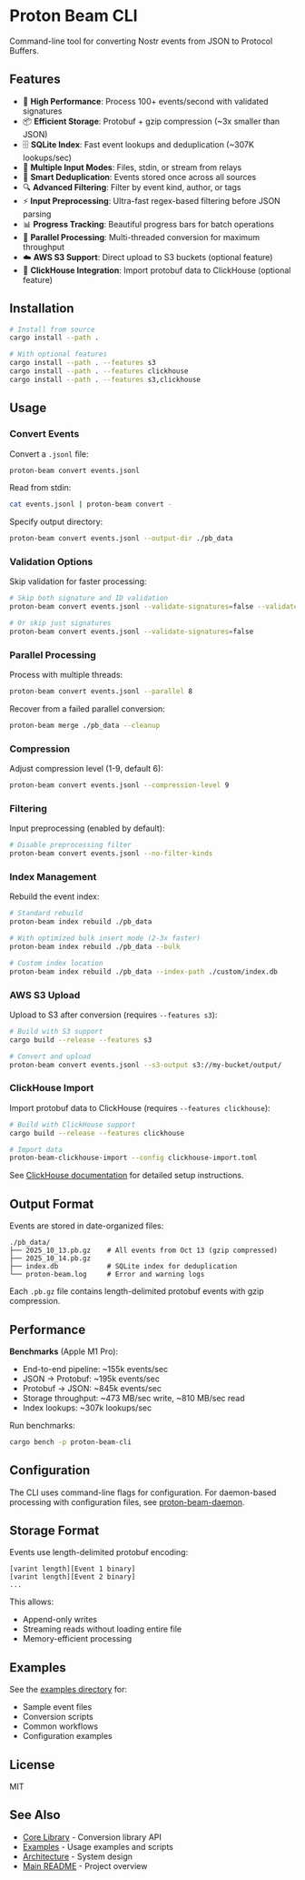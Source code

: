 # Proton Beam CLI

Command-line tool for converting Nostr events from JSON to Protocol Buffers.

## Features

- 🚀 **High Performance**: Process 100+ events/second with validated signatures
- 📦 **Efficient Storage**: Protobuf + gzip compression (~3x smaller than JSON)
- 🗄️ **SQLite Index**: Fast event lookups and deduplication (~307K lookups/sec)
- 🔄 **Multiple Input Modes**: Files, stdin, or stream from relays
- 🎯 **Smart Deduplication**: Events stored once across all sources
- 🔍 **Advanced Filtering**: Filter by event kind, author, or tags
- ⚡ **Input Preprocessing**: Ultra-fast regex-based filtering before JSON parsing
- 📊 **Progress Tracking**: Beautiful progress bars for batch operations
- 🔀 **Parallel Processing**: Multi-threaded conversion for maximum throughput
- ☁️ **AWS S3 Support**: Direct upload to S3 buckets (optional feature)
- 💾 **ClickHouse Integration**: Import protobuf data to ClickHouse (optional feature)

## Installation

```bash
# Install from source
cargo install --path .

# With optional features
cargo install --path . --features s3
cargo install --path . --features clickhouse
cargo install --path . --features s3,clickhouse
```

## Usage

### Convert Events

Convert a `.jsonl` file:

```bash
proton-beam convert events.jsonl
```

Read from stdin:

```bash
cat events.jsonl | proton-beam convert -
```

Specify output directory:

```bash
proton-beam convert events.jsonl --output-dir ./pb_data
```

### Validation Options

Skip validation for faster processing:

```bash
# Skip both signature and ID validation
proton-beam convert events.jsonl --validate-signatures=false --validate-event-ids=false

# Or skip just signatures
proton-beam convert events.jsonl --validate-signatures=false
```

### Parallel Processing

Process with multiple threads:

```bash
proton-beam convert events.jsonl --parallel 8
```

Recover from a failed parallel conversion:

```bash
proton-beam merge ./pb_data --cleanup
```

### Compression

Adjust compression level (1-9, default 6):

```bash
proton-beam convert events.jsonl --compression-level 9
```

### Filtering

Input preprocessing (enabled by default):

```bash
# Disable preprocessing filter
proton-beam convert events.jsonl --no-filter-kinds
```

### Index Management

Rebuild the event index:

```bash
# Standard rebuild
proton-beam index rebuild ./pb_data

# With optimized bulk insert mode (2-3x faster)
proton-beam index rebuild ./pb_data --bulk

# Custom index location
proton-beam index rebuild ./pb_data --index-path ./custom/index.db
```

### AWS S3 Upload

Upload to S3 after conversion (requires `--features s3`):

```bash
# Build with S3 support
cargo build --release --features s3

# Convert and upload
proton-beam convert events.jsonl --s3-output s3://my-bucket/output/
```

### ClickHouse Import

Import protobuf data to ClickHouse (requires `--features clickhouse`):

```bash
# Build with ClickHouse support
cargo build --release --features clickhouse

# Import data
proton-beam-clickhouse-import --config clickhouse-import.toml
```

See [ClickHouse documentation](../clickhouse/IMPORT_README.md) for detailed setup instructions.

## Output Format

Events are stored in date-organized files:

```
./pb_data/
├── 2025_10_13.pb.gz    # All events from Oct 13 (gzip compressed)
├── 2025_10_14.pb.gz
├── index.db            # SQLite index for deduplication
└── proton-beam.log     # Error and warning logs
```

Each `.pb.gz` file contains length-delimited protobuf events with gzip compression.

## Performance

**Benchmarks** (Apple M1 Pro):
- End-to-end pipeline: ~155k events/sec
- JSON → Protobuf: ~195k events/sec
- Protobuf → JSON: ~845k events/sec
- Storage throughput: ~473 MB/sec write, ~810 MB/sec read
- Index lookups: ~307k lookups/sec

Run benchmarks:

```bash
cargo bench -p proton-beam-cli
```

## Configuration

The CLI uses command-line flags for configuration. For daemon-based processing with configuration files, see [proton-beam-daemon](../proton-beam-daemon/).

## Storage Format

Events use length-delimited protobuf encoding:

```
[varint length][Event 1 binary]
[varint length][Event 2 binary]
...
```

This allows:
- Append-only writes
- Streaming reads without loading entire file
- Memory-efficient processing

## Examples

See the [examples directory](../examples/) for:
- Sample event files
- Conversion scripts
- Common workflows
- Configuration examples

## License

MIT

## See Also

- [Core Library](../proton-beam-core/README.md) - Conversion library API
- [Examples](../examples/README.md) - Usage examples and scripts
- [Architecture](../docs/ARCHITECTURE.md) - System design
- [Main README](../README.md) - Project overview

